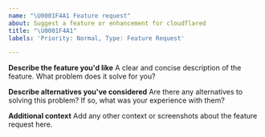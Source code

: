 ```yaml
---
name: "\U0001F4A1 Feature request"
about: Suggest a feature or enhancement for cloudflared
title: "\U0001F4A1"
labels: 'Priority: Normal, Type: Feature Request'

---
```


**Describe the feature you'd like**
A clear and concise description of the feature. What problem does it solve for you?

**Describe alternatives you've considered**
Are there any alternatives to solving this problem? If so, what was your experience with them?

**Additional context**
Add any other context or screenshots about the feature request here.
